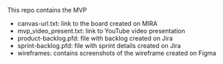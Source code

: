 This repo contains the MVP

- canvas-url.txt: link to the board created on MIRA
- mvp_video_present.txt: link to YouTube video presentation
- product-backlog.pfd: file with backlog created on Jira
- sprint-backlog.pfd: file with sprint details created on Jira
- wireframes: contains screenshots of the wireframe created on Figma